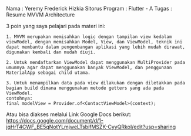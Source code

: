 Nama		: Yeremy Frederick Hizkia Sitorus
Program	    : Flutter - A 
Tugas		: Resume MVVM Architecture


3 poin yang saya pelajari pada materi ini:

    1. MVVM merupakan memisahkan logic dengan tampilan view kedalam viewModel, dengan memisahkan Model, View, dan ViewModel, teknik ini dapat membantu dalam pengembangan aplikasi yang lebih mudah dirawat, digunakan kembali dan mudah diuji. 

    2. Untuk mendaftarkan ViewModel dapat menggunakan MultiProvider pada umumnya agar dapat menggunakan banyak ViewModel, dan penggunaan MaterialApp sebagai child utama.

    3. Untuk menampilkan data pada view dilakukan dengan diletakkan pada bagian build dimana menggunakan metode getters yang ada pada ViewModel. 
    contohnya:
    final modelView = Provider.of<ContactViewModel>(context);

Atau bisa diakses melalui Link Google Docs berikut:
https://docs.google.com/document/d/1-jqHrT4CWF_BE5qNotYLmjweLTsbifMSZK-CyyQRkoI/edit?usp=sharing
